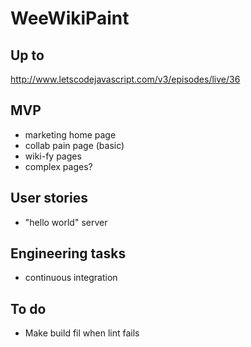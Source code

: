 # WeeWikiPaint

## Up to

http://www.letscodejavascript.com/v3/episodes/live/36

## MVP

* marketing home page
* collab pain page (basic)
* wiki-fy pages
* complex pages?

## User stories

* "hello world" server

## Engineering tasks

* continuous integration

## To do

* Make build fil when lint fails